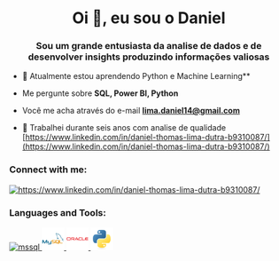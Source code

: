 <h1 align="center">Oi 👋, eu sou o Daniel</h1>
<h3 align="center">Sou um grande entusiasta da analise de dados e de desenvolver insights produzindo informações valiosas </h3>

- 🌱 Atualmente estou aprendendo Python e Machine Learning**

- Me pergunte sobre **SQL, Power BI, Python**

- Você me acha através do e-mail **lima.daniel14@gmail.com**

- 📄 Trabalhei durante seis anos com analise de qualidade [https://www.linkedin.com/in/daniel-thomas-lima-dutra-b9310087/](https://www.linkedin.com/in/daniel-thomas-lima-dutra-b9310087/)

<h3 align="left">Connect with me:</h3>
<p align="left">
<a href="https://linkedin.com/in/https://www.linkedin.com/in/daniel-thomas-lima-dutra-b9310087/" target="blank"><img align="center" src="https://raw.githubusercontent.com/rahuldkjain/github-profile-readme-generator/master/src/images/icons/Social/linked-in-alt.svg" alt="https://www.linkedin.com/in/daniel-thomas-lima-dutra-b9310087/" height="30" width="40" /></a>
</p>

<h3 align="left">Languages and Tools:</h3>
<p align="left"> <a href="https://www.microsoft.com/en-us/sql-server" target="_blank" rel="noreferrer"> <img src="https://www.svgrepo.com/show/303229/microsoft-sql-server-logo.svg" alt="mssql" width="40" height="40"/> </a> <a href="https://www.mysql.com/" target="_blank" rel="noreferrer"> <img src="https://raw.githubusercontent.com/devicons/devicon/master/icons/mysql/mysql-original-wordmark.svg" alt="mysql" width="40" height="40"/> </a> <a href="https://www.oracle.com/" target="_blank" rel="noreferrer"> <img src="https://raw.githubusercontent.com/devicons/devicon/master/icons/oracle/oracle-original.svg" alt="oracle" width="40" height="40"/> </a> <a href="https://www.python.org" target="_blank" rel="noreferrer"> <img src="https://raw.githubusercontent.com/devicons/devicon/master/icons/python/python-original.svg" alt="python" width="40" height="40"/> </a> </p>
